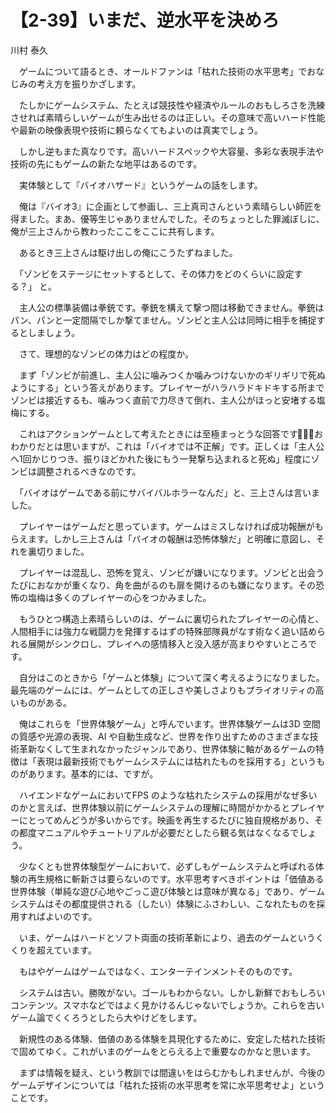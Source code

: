 # 【2-39】いまだ、逆水平を決めろ

<div class="author">川村 泰久</div>

　ゲームについて語るとき、オールドファンは「枯れた技術の水平思考」でおなじみの考え方を振りかざします。

　たしかにゲームシステム、たとえば競技性や経済やルールのおもしろさを洗練させれば素晴らしいゲームが生み出せるのは正しい。その意味で高いハード性能や最新の映像表現や技術に頼らなくてもよいのは真実でしょう。

　しかし逆もまた真なりです。高いハードスペックや大容量、多彩な表現手法や技術の先にもゲームの新たな地平はあるのです。

　実体験として『バイオハザード』というゲームの話をします。

　俺は『バイオ3』に企画として参画し、三上真司さんという素晴らしい師匠を得ました。まあ、優等生じゃありませんでした。そのちょっとした罪滅ぼしに、俺が三上さんから教わったここをここに共有します。

　あるとき三上さんは駆け出しの俺にこうたずねました。

　「ゾンビをステージにセットするとして、その体力をどのくらいに設定する？」 と。

　主人公の標準装備は拳銃です。拳銃を構えて撃つ間は移動できません。拳銃はパン、パンと一定間隔でしか撃てません。ゾンビと主人公は同時に相手を捕捉するとしましょう。

　さて、理想的なゾンビの体力はどの程度か。

　まず「ゾンビが前進し、主人公に噛みつくか噛みつけないかのギリギリで死ぬようにする」という答えがあります。プレイヤーがハラハラドキドキする所までゾンビは接近するも、噛みつく直前で力尽きて倒れ、主人公がほっと安堵する塩梅にする。

　これはアクションゲームとして考えたときには至極まっとうな回答です。̶̶おわかりだとは思いますが、これは「バイオでは不正解」です。正しくは「主人公へ1回かじりつき、振りほどかれた後にもう一発撃ち込まれると死ぬ」程度にゾンビは調整されるべきなのです。

　「バイオはゲームである前にサバイバルホラーなんだ」と、三上さんは言いました。

　プレイヤーはゲームだと思っています。ゲームはミスしなければ成功報酬がもらえます。しかし三上さんは「バイオの報酬は恐怖体験だ」と明確に意図し、それを裏切りました。

　プレイヤーは混乱し、恐怖を覚え、ゾンビが嫌いになります。ゾンビと出会うたびにおなかが重くなり、角を曲がるのも扉を開けるのも嫌になります。その恐怖の塩梅は多くのプレイヤーの心をつかみました。

　もうひとつ構造上素晴らしいのは、ゲームに裏切られたプレイヤーの心情と、人間相手には強力な戦闘力を発揮するはずの特殊部隊員がなす術なく追い詰められる展開がシンクロし、プレイへの感情移入と没入感が高まりやすいところです。

　自分はこのときから「ゲームと体験」について深く考えるようになりました。最先端のゲームには、ゲームとしての正しさや美しさよりもプライオリティの高いものがある。

　俺はこれらを「世界体験ゲーム」と呼んでいます。世界体験ゲームは3D 空間の質感や光源の表現、AI や自動生成など、世界を作り出すためのさまざまな技術革新なくして生まれなかったジャンルであり、世界体験に軸があるゲームの特徴は「表現は最新技術でもゲームシステムには枯れたものを採用する」というものがあります。基本的には、ですが。

　ハイエンドなゲームにおいてFPS のような枯れたシステムの採用がなぜ多いのかと言えば、世界体験以前にゲームシステムの理解に時間がかかるとプレイヤーにとってめんどうが多いからです。映画を再生するたびに独自規格があり、その都度マニュアルやチュートリアルが必要だとしたら観る気はなくなるでしょう。

　少なくとも世界体験型ゲームにおいて、必ずしもゲームシステムと呼ばれる体験の再生規格に斬新さは要らないのです。水平思考すべきポイントは「価値ある世界体験（単純な遊び心地やごっこ遊び体験とは意味が異なる」であり、ゲームシステムはその都度提供される（したい）体験にふさわしい、こなれたものを採用すればよいのです。

　いま、ゲームはハードとソフト両面の技術革新により、過去のゲームというくくりを超えています。

　もはやゲームはゲームではなく、エンターテインメントそのものです。

　システムは古い。勝敗がない。ゴールもわからない。しかし新鮮でおもしろいコンテンツ。スマホなどではよく見かけるんじゃないでしょうか。これらを古いゲーム論でくくろうとしたら大やけどをします。

　新規性のある体験、価値のある体験を具現化するために、安定した枯れた技術で固めてゆく。これがいまのゲームをとらえる上で重要なのかなと思います。

　まずは情報を疑え、という教訓では間違いをはらむかもしれませんが、今後のゲームデザインについては「枯れた技術の水平思考を常に水平思考せよ」ということです。

